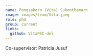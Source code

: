 ```yaml
---
name: Pongsakorn (Vita) Sukonthamarn
image: images/team/Vita.jpeg
role: phd
group: current
links:
  github: VitaPSC-del
---
```


Co-supervisor: Patricia Jusuf

